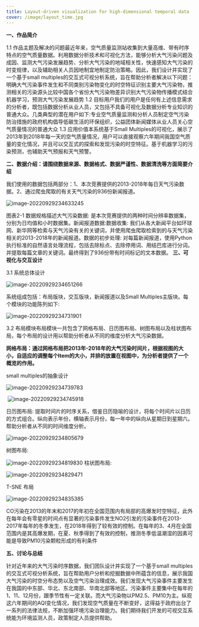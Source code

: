 ```yaml
---
title: Layout-driven visualization for high-dimensional temporal data
cover: /image/layout_time.jpg
---
```


**一、作品简介**

1.1 作品主题及解决的问题最近年来，空气质量监测站收集到大量高维、带有时序特点的空气质量数据。利用数据分析技术和可视化方法，能够分析大气污染问题及成因、监测大气污染发展趋势、分析大气污染的地域相关性，快速感知大气污染的时变规律，以及辅助相关人员因地制宜地制定防治策略。因此，我们设计并实现了一个基于small multiples的交互式可视分析系统，旨在帮助分析者解决以下问题：明确大气污染事件发生和不同类别污染物变化的时空特征识别主要大气污染物，推测相关的污染源头比较中国各个省份大气污染物差异识别大气污染物传播模式结合机器学习，预测大气污染发展趋势 1.2 目标用户我们的用户是任何有上述信息需求的分析者，既包括数据分析从业人员，又包括不具备可视化及数据分析专业知识的普通大众。几类典型的潜在用户如下:专业空气质量监测和分析人员制定空气污染防治措施的政府机构倡导低碳生活的环保组织，公益团体新闻媒体从业人员关心空气质量情况的普通大众 1.3 应用价值本系统基于Small Multiples的可视化，展示了2013年到2018年每一天的空气质量情况，用户可以直接观察六年期间我国空气质量的变化情况，并且可以交互式的探索和发现污染的时空特征。基于机器学习的污染预测，也辅助天气预报和天气预警。

**二、数据介绍：请围绕数据来源、数据格式、数据严谨性、数据清洗等方面简要介绍**

我们使用的数据包括两部分：1、本次竞赛提供的2013-2018年每日天气污染数据。2、通过爬虫爬取的有关天气污染的936份新闻报道。

![image-20220929234633245](../images/albums/image_20220929234633245.png)

 图表2-1 数据规格描述大气污染数据: 是本次竞赛提供的两种时间分辨率数据集，分别为日均值和小时数据集。新闻报道数据:数据收集: 我们从各大新闻平台如环球网、新华网等检索与天气污染有关的关键词，并使用爬虫爬取检索到的与天气污染相关的2013-2018年的新闻报道。数据的初步处理: 对每篇新闻报道，使用Python执行标准的自然语言处理流程，包括去除标点、去除停用词、用结巴库进行分词。并提取每篇文章的关键词。最终得到了936份带有时间标记的文本数据。
**三、可视化与交互设计**

3.1 系统总体设计

![image-20220929234651266](../images/albums/image_20220929234651266.png)

系统组成包括：布局版块，交互版块，新闻报道以及Small Multiples主版块。每个模块的功能陈列如下:

![image-20220929234731901](../images/albums/image_20220929234731901.png) 

3.2 布局模块布局模块一共包含了网格布局、日历图布局、树图布局以及柱状图布局，每个布局的设计用以帮助分析者从不同的维度分析大气污染数据。

**网格布局：通过网格布局把2013年-2018年的大气污染时间片，根据视图的大小，自适应的调整每个Item的大小，并排的放置在视图中，为分析者提供了一个概览的作用。**

small multiples的抽象设计

![image-20220929234739783](../images/albums/image_20220929234739783.png)



​						![image-20220929234745918](../images/albums/image_20220929234745918.png) 

日历图布局: 提取时间片的时序关系，借鉴日历隐喻的设计，将每个时间片以日历的方式组合。纵向表示年份，横轴表示月份，每一年中的纵向从星期日到星期六。帮助分析者从不同的时间维度分析。

![image-20220929234805679](../images/albums/image_20220929234805679.png)

树图布局:

![image-20220929234819830](../images/albums/image_20220929234819830.png) 柱状图布局: 

![image-20220929234829471](../images/albums/image_20220929234829471.png)

T-SNE 布局

![image-20220929234835385](../images/albums/image_20220929234835385.png) 

CO污染在2013的年末和2017的年初在全国范围内有局部的高爆发时空特征，此外在每年会有零星的时间点有显著的污染事件发生NO2引发的污染事件在2013-2017年每年的冬季发生，在2018年得到了较有效的控制。在每年的3、4月在全国范围内是其高爆发期，在夏、秋季得到了有效的控制，推测冬季低温潮湿的因素可能是导致PM10污染颗粒形成的有利条件

**五、讨论与总结**

针对近年来的大气污染时序数据，我们团队设计并实现了一个基于small multiples的交互式可视分析系统，旨在帮助用户分析和挖掘数据中所蕴含的信息，展示我国大气污染的时空分布态势以及空气污染治理成效。我们发现大气污染事件主要发生在我国的中东部、华北、东北南部、华南北部等地区。污染事件主要集中在每年的1、11、12月份，跟季节性有一定关联。而大气污染物以PM2.5、PM10为主。纵观这六年期间的AQI变化情况，我们发现空气质量在不断变好，这得益于政府出台了一系列的法律法规，不断加强环境污染治理能力。我们期待我们开发的可视交互系统能为环境监测人员，政策制定人员提供帮助。
